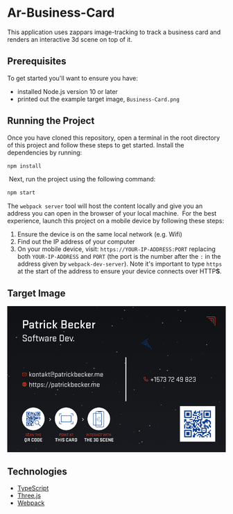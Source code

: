 # Ar-Business-Card

This application uses zappars image-tracking to track a business card and renders an interactive 3d scene on top of it.

## Prerequisites

To get started you'll want to ensure you have:

- installed Node.js version 10 or later
- printed out the example target image, `Business-Card.png`

## Running the Project

Once you have cloned this repository, open a terminal in the root directory of this project and follow these steps to get started.
​
Install the dependencies by running:

```bash
npm install
```

​
Next, run the project using the following command:
​

```bash
npm start
```

The `webpack server` tool will host the content locally and give you an address you can open in the browser of your local machine.
​
For the best experience, launch this project on a mobile device by following these steps:

1. Ensure the device is on the same local network (e.g. Wifi)
2. Find out the IP address of your computer
3. On your mobile device, visit: `https://YOUR-IP-ADDRESS:PORT` replacing both `YOUR-IP-ADDRESS` and `PORT` (the port is the number after the `:` in the address given by `webpack-dev-server`). Note it's important to type `https` at the start of the address to ensure your device connects over HTTP**S**.

## Target Image

![Target Image](src\assets\Business-Card.png)

## Technologies

- [TypeScript](https://www.typescriptlang.org/)
- [Three.js](https://threejs.org/)
- [Webpack](https://webpack.js.org/)
